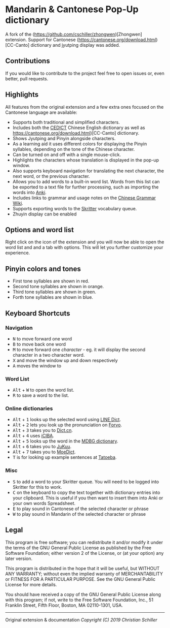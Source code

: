 # Mandarin & Cantonese Pop-Up dictionary

A fork of the (https://github.com/cschiller/zhongwen)[Zhongwen] extension.
Support for Cantonese
(https://cantonese.org/download.html)[CC-Canto] dictionary and jyutping display
was added.

## Contributions

If you would like to contribute to the project feel free to open issues or,
even better, pull requests.

## Highlights

All features from the original extension and a few extra ones focused on the
Cantonese language are available:

- Supports both traditional and simplified characters.
- Includes both the [CEDICT](https://cc-cedict.org/wiki) Chinese English
  dictionary as well as https://cantonese.org/download.html)[CC-Canto]
  dictionary.
- Shows Jyutping and Pinyin alongside characters.
- As a learning aid it uses different colors for displaying the Pinyin
  syllables, depending on the tone of the Chinese character.
- Can be turned on and off with a single mouse-click.
- Highlights the characters whose translation is displayed in the pop-up
  window.
- Also supports keyboard navigation for translating the next character, the
  next word, or the previous character.
- Allows you to add words to a built-in word list. Words from this list can be
  exported to a text file for further processing, such as importing the words
  into [Anki](https://apps.ankiweb.net).
- Includes links to grammar and usage notes on the
  [Chinese Grammar Wiki](https://resources.allsetlearning.com/chinese/grammar).
- Supports exporting words to the [Skritter](https://skritter.com) vocabulary
  queue.
- Zhuyin display can be enabled

## Options and word list

Right click on the icon of the extension and you will now be able to open
the word list and and a tab with options. This will let you further customize
your experience.

## Pinyin colors and tones
- First tone syllables are shown in red.
- Second tone syllables are shown in orange.
- Third tone syllables are shown in green.
- Forth tone syllables are shown in blue.

## Keyboard Shortcuts

### Navigation

- <kbd>N</kbd> to move forward one word
- <kbd>B</kbd> to move back one word
- <kbd>M</kbd> to move forward one *character* - eg. it will display the second
  character in a two character word.
- <kbd>X</kbd> and move the window up and down respectively
- <kbd>A</kbd> moves the window to

### Word List

- <kbd>Alt</kbd> + <kbd>W</kbd> to open the word list.
- <kbd>R</kbd> to save a word to the list.

### Online dictionaries

* <kbd>Alt</kbd> + <kbd>1</kbd> looks up the selected word using [LINE Dict](https://dict.naver.com/linedict/zhendict).
* <kbd>Alt</kbd> + <kbd>2</kbd> lets you look up the pronunciation on [Forvo](https://forvo.com).
* <kbd>Alt</kbd> + <kbd>3</kbd> takes you to [Dict.cn](https://dict.cn).
* <kbd>Alt</kbd> + <kbd>4</kbd> uses [iCIBA](https://www.iciba.com).
* <kbd>Alt</kbd> + <kbd>5</kbd> looks up the word in the [MDBG dictionary](https://mdbg.net).
* <kbd>Alt</kbd> + <kbd>6</kbd> takes you to [JuKuu](https://jukuu.com).
* <kbd>Alt</kbd> + <kbd>7</kbd> takes you to [MoeDict](https://moedict.tw).
* <kbd>T</kbd> is for looking up example sentences at [Tatoeba](https://tatoeba.org).

### Misc

- <kbd>S</kbd> to add a word to your Skritter queue. You will need to be logged into Skritter for this to work.
- <kbd>C</kbd> on the keyboard to copy the text together with dictionary
  entries into your clipboard. This is useful if you then want to insert them
  into Anki or your own words Spreadsheet.
- <kbd>E</kbd> to play sound in Cantonese of the selected character or phrase
- <kbd>W</kbd> to play sound in Mandarin of the selected character or phrase

## Legal
This program is free software; you can redistribute it and/or
modify it under the terms of the GNU General Public License
as published by the Free Software Foundation; either version 2
of the License, or (at your option) any later version.

This program is distributed in the hope that it will be useful,
but WITHOUT ANY WARRANTY; without even the implied warranty of
MERCHANTABILITY or FITNESS FOR A PARTICULAR PURPOSE.  See the
GNU General Public License for more details.

You should have received a copy of the GNU General Public License
along with this program; if not, write to the Free Software
Foundation, Inc., 51 Franklin Street, Fifth Floor, Boston, MA  02110-1301, USA.

---

Original extension & documentation
*Copyright (C) 2019 Christian Schiller*
